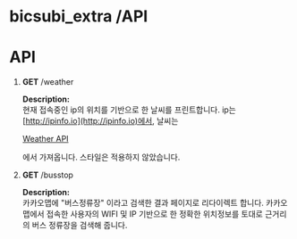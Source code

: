 # bicsubi_extra /API

# API

1. **GET** /weather

    **Description:**  
    현재 접속중인 ip의 위치를 기반으로 한 날씨를 프린트합니다.
    ip는 [http://ipinfo.io](http://ipinfo.io)에서, 
    날씨는 
    
    [Weather API](http://api.openweathermap.org)
    
    에서 가져옵니다. 스타일은 적용하지 않았습니다.

2. **GET** /busstop

    **Description:**  
    카카오맵에 "버스정류장" 이라고 검색한 결과 페이지로 리다이렉트 합니다. 카카오맵에서 접속한 사용자의 WIFI 및 IP 기반으로 한 정확한 위치정보를 토대로 근거리의 버스 정류장을 검색해 줍니다.